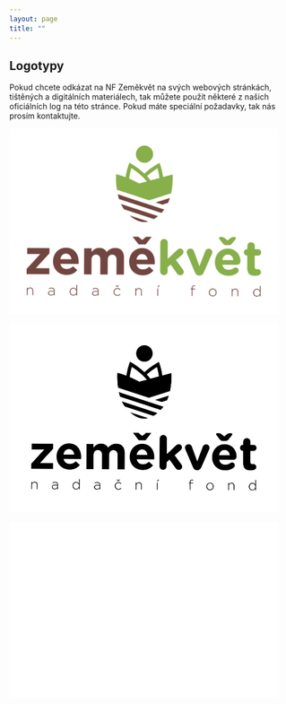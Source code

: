 ```yaml
---
layout: page
title: ""
---
```


## Logotypy

Pokud chcete odkázat na NF Zeměkvět na svých webových stránkách, tištěných a digitálních materiálech, tak můžete použít některé z našich oficiálních log na této stránce. Pokud máte speciální požadavky, tak nás prosím kontaktujte.


<img style="margin: auto; width: 480px;"  
src="/public/images/zemekvet_logo_topdown_green_brown.svg"/>

<img style="margin: auto; width: 480px;" src="/public/images/zemekvet_logo_topdown_black.svg"/>

<img style="margin: auto; width: 480px; background-color: black;"   
src="/public/images/zemekvet_logo_topdown_white.svg"/>
